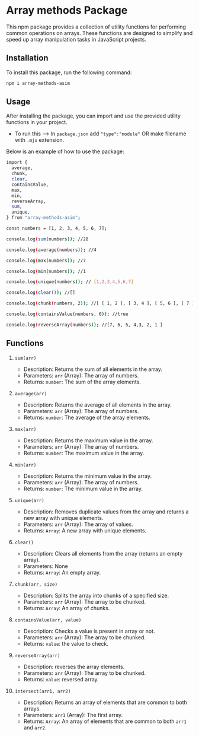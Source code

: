 # Array methods Package

This npm package provides a collection of utility functions for performing common operations on arrays. These functions are designed to simplify and speed up array manipulation tasks in JavaScript projects.

## Installation

To install this package, run the following command:

```bash
npm i array-methods-asim
```

## Usage

After installing the package, you can import and use the provided utility functions in your project. 
- To run this --> In ``package.json`` add `"type":"module"` OR make filename with `.mjs` extension.

Below is an example of how to use the package:

```bash
import {
  average,
  chunk,
  clear,
  containsValue,
  max,
  min,
  reverseArray,
  sum,
  unique,
} from "array-methods-asim";

const numbers = [1, 2, 3, 4, 5, 6, 7];

console.log(sum(numbers)); //28

console.log(average(numbers)); //4

console.log(max(numbers)); //7

console.log(min(numbers)); //1

console.log(unique(numbers)); // [1,2,3,4,5,6,7]

console.log(clear()); //[]

console.log(chunk(numbers, 2)); //[ [ 1, 2 ], [ 3, 4 ], [ 5, 6 ], [ 7 ] ]

console.log(containsValue(numbers, 6)); //true

console.log(reverseArray(numbers)); //[7, 6, 5, 4,3, 2, 1 ]

```

## Functions

1. `sum(arr)`
   - Description: Returns the sum of all elements in the array.
   - Parameters: `arr` (Array): The array of numbers.
   - Returns: `number`: The sum of the array elements.

2. `average(arr)`
   - Description: Returns the average of all elements in the array.
   - Parameters: `arr` (Array): The array of numbers.
   - Returns: `number`: The average of the array elements.

3. `max(arr)`
   - Description: Returns the maximum value in the array.
   - Parameters: `arr` (Array): The array of numbers.
   - Returns: `number`: The maximum value in the array.

4. `min(arr)`
   - Description: Returns the minimum value in the array.
   - Parameters: `arr` (Array): The array of numbers.
   - Returns: `number`: The minimum value in the array.

5. `unique(arr)`
   - Description: Removes duplicate values from the array and returns a new array with unique elements.
   - Parameters: `arr` (Array): The array of values.
   - Returns: `Array`: A new array with unique elements.

6. `clear()`
   - Description: Clears all elements from the array (returns an empty array).
   - Parameters: None
   - Returns: `Array`: An empty array.

7. `chunk(arr, size)`
   - Description: Splits the array into chunks of a specified size.
   - Parameters: `arr` (Array): The array to be chunked.
   - Returns: `Array`: An array of chunks.

8. `containsValue(arr, value)`
   - Description: Checks a value is present in array or not.
   - Parameters: `arr` (Array): The array to be chunked.
   - Returns: `value`: the value to check.

9. `reverseArray(arr)`
   - Description: reverses the array elements.
   - Parameters: `arr` (Array): The array to be chunked.
   - Returns: `value`: reversed array.




10. `intersect(arr1, arr2)`
    - Description: Returns an array of elements that are common to both arrays.
    - Parameters: `arr1` (Array): The first array.
    - Returns: `Array`: An array of elements that are common to both `arr1` and `arr2`.

